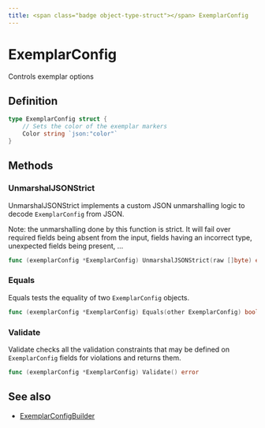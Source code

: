 ```yaml
---
title: <span class="badge object-type-struct"></span> ExemplarConfig
---
```

# <span class="badge object-type-struct"></span> ExemplarConfig

Controls exemplar options

## Definition

```go
type ExemplarConfig struct {
    // Sets the color of the exemplar markers
    Color string `json:"color"`
}
```
## Methods

### <span class="badge object-method"></span> UnmarshalJSONStrict

UnmarshalJSONStrict implements a custom JSON unmarshalling logic to decode `ExemplarConfig` from JSON.

Note: the unmarshalling done by this function is strict. It will fail over required fields being absent from the input, fields having an incorrect type, unexpected fields being present, …

```go
func (exemplarConfig *ExemplarConfig) UnmarshalJSONStrict(raw []byte) error
```

### <span class="badge object-method"></span> Equals

Equals tests the equality of two `ExemplarConfig` objects.

```go
func (exemplarConfig *ExemplarConfig) Equals(other ExemplarConfig) bool
```

### <span class="badge object-method"></span> Validate

Validate checks all the validation constraints that may be defined on `ExemplarConfig` fields for violations and returns them.

```go
func (exemplarConfig *ExemplarConfig) Validate() error
```

## See also

 * <span class="badge builder"></span> [ExemplarConfigBuilder](./builder-ExemplarConfigBuilder.md)
